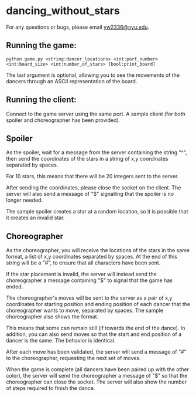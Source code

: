 # dancing_without_stars


For any questions or bugs, please email yw2336@nyu.edu.

## Running the game:

```
python game.py <string:dancer_locations> <int:port_number> <int:board_size> <int:number_of_stars> [bool:print_board]
```

The last argument is optional, allowing you to see the movements of the dancers through an ASCII representation of the board.


## Running the client:
Connect to the game server using the same port.  A sample client (for both spoiler and choreographer has been provided).


## Spoiler
As the spoiler, wait for a message from the server containing the string "^", then send the coordinates of the stars in a string of x,y coordinates separated by spaces.

For 10 stars, this means that there will be 20 integers sent to the server.

After sending the coordinates, please close the socket on the client.  The server will also send a message of "$" signalling that the spoiler is no longer needed.

The sample spoiler creates a star at a random location, so it is possible that it creates an invalid star.


## Choreographer
As the choreographer, you will receive the locations of the stars in the same format, a list of x,y coordinates separated by spaces.  At the end of this string will be a "#", to ensure that all characters have been sent.

If the star placement is invalid, the server will instead send the choreographer a message containing "$" to signal that the game has ended.

The choreographer's moves will be sent to the server as a pair of x,y coordinates for starting position and ending position of each dancer that the choreographer wants to
move, separated by spaces.  The sample choreographer also shows the format.

This means that some can remain still (if towards the end of the dance).  In addition, you can also send moves so that the start and end position of a dancer is the same.  The behavior is identical.

After each move has been validated, the server will send a message of "#" to the choreographer, requesting the next set of moves.

When the game is complete (all dancers have been paired up with the other color), the server will send the choreographer a message of "$" so that the choreographer can close the socket.  The server will also show the number of steps required to finish the dance.
